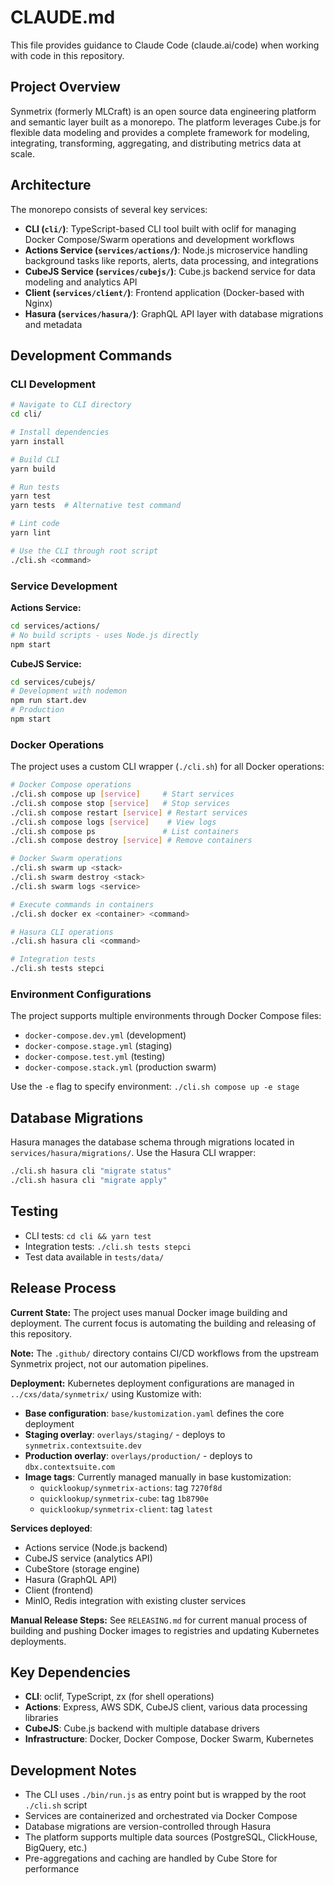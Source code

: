 # CLAUDE.md

This file provides guidance to Claude Code (claude.ai/code) when working with code in this repository.

## Project Overview

Synmetrix (formerly MLCraft) is an open source data engineering platform and semantic layer built as a monorepo. The platform leverages Cube.js for flexible data modeling and provides a complete framework for modeling, integrating, transforming, aggregating, and distributing metrics data at scale.

## Architecture

The monorepo consists of several key services:

- **CLI (`cli/`)**: TypeScript-based CLI tool built with oclif for managing Docker Compose/Swarm operations and development workflows
- **Actions Service (`services/actions/`)**: Node.js microservice handling background tasks like reports, alerts, data processing, and integrations
- **CubeJS Service (`services/cubejs/`)**: Cube.js backend service for data modeling and analytics API
- **Client (`services/client/`)**: Frontend application (Docker-based with Nginx)
- **Hasura (`services/hasura/`)**: GraphQL API layer with database migrations and metadata

## Development Commands

### CLI Development
```bash
# Navigate to CLI directory
cd cli/

# Install dependencies
yarn install

# Build CLI
yarn build

# Run tests
yarn test
yarn tests  # Alternative test command

# Lint code
yarn lint

# Use the CLI through root script
./cli.sh <command>
```

### Service Development

**Actions Service:**
```bash
cd services/actions/
# No build scripts - uses Node.js directly
npm start
```

**CubeJS Service:**
```bash
cd services/cubejs/
# Development with nodemon
npm run start.dev
# Production
npm start
```

### Docker Operations

The project uses a custom CLI wrapper (`./cli.sh`) for all Docker operations:

```bash
# Docker Compose operations
./cli.sh compose up [service]     # Start services
./cli.sh compose stop [service]   # Stop services  
./cli.sh compose restart [service] # Restart services
./cli.sh compose logs [service]    # View logs
./cli.sh compose ps               # List containers
./cli.sh compose destroy [service] # Remove containers

# Docker Swarm operations
./cli.sh swarm up <stack>
./cli.sh swarm destroy <stack>
./cli.sh swarm logs <service>

# Execute commands in containers
./cli.sh docker ex <container> <command>

# Hasura CLI operations
./cli.sh hasura cli <command>

# Integration tests
./cli.sh tests stepci
```

### Environment Configurations

The project supports multiple environments through Docker Compose files:
- `docker-compose.dev.yml` (development)
- `docker-compose.stage.yml` (staging)
- `docker-compose.test.yml` (testing)
- `docker-compose.stack.yml` (production swarm)

Use the `-e` flag to specify environment: `./cli.sh compose up -e stage`

## Database Migrations

Hasura manages the database schema through migrations located in `services/hasura/migrations/`. Use the Hasura CLI wrapper:

```bash
./cli.sh hasura cli "migrate status"
./cli.sh hasura cli "migrate apply"
```

## Testing

- CLI tests: `cd cli && yarn test`
- Integration tests: `./cli.sh tests stepci`
- Test data available in `tests/data/`

## Release Process

**Current State:** The project uses manual Docker image building and deployment. The current focus is automating the building and releasing of this repository.

**Note:** The `.github/` directory contains CI/CD workflows from the upstream Synmetrix project, not our automation pipelines.

**Deployment:** Kubernetes deployment configurations are managed in `../cxs/data/synmetrix/` using Kustomize with:

- **Base configuration**: `base/kustomization.yaml` defines the core deployment
- **Staging overlay**: `overlays/staging/` - deploys to `synmetrix.contextsuite.dev`  
- **Production overlay**: `overlays/production/` - deploys to `dbx.contextsuite.com`
- **Image tags**: Currently managed manually in base kustomization:
  - `quicklookup/synmetrix-actions`: tag `7270f8d`
  - `quicklookup/synmetrix-cube`: tag `1b8790e`  
  - `quicklookup/synmetrix-client`: tag `latest`

**Services deployed**:
- Actions service (Node.js backend)
- CubeJS service (analytics API)
- CubeStore (storage engine) 
- Hasura (GraphQL API)
- Client (frontend)
- MinIO, Redis integration with existing cluster services

**Manual Release Steps:** See `RELEASING.md` for current manual process of building and pushing Docker images to registries and updating Kubernetes deployments.

## Key Dependencies

- **CLI**: oclif, TypeScript, zx (for shell operations)
- **Actions**: Express, AWS SDK, CubeJS client, various data processing libraries
- **CubeJS**: Cube.js backend with multiple database drivers
- **Infrastructure**: Docker, Docker Compose, Docker Swarm, Kubernetes

## Development Notes

- The CLI uses `./bin/run.js` as entry point but is wrapped by the root `./cli.sh` script
- Services are containerized and orchestrated via Docker Compose
- Database migrations are version-controlled through Hasura
- The platform supports multiple data sources (PostgreSQL, ClickHouse, BigQuery, etc.)
- Pre-aggregations and caching are handled by Cube Store for performance